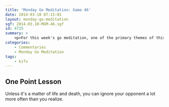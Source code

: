 ```yaml
---
title: 'Monday Go Meditation: Game 46'
date: 2014-03-10 07:15:01
layout: monday-go-meditation
sgf: 2014.03.10-MGM-46.sgf
id: 4725
summary: >
	<p>For this week's go meditation, one of the primary themes of this game is trying to recognize when it's worth it to respond to your opponent and when you should ignore your opponent. Throughout the game, there are numerous times where responding to my opponent locally would not have technically have been "wrong," but it would have been difficult on the board as a whole if I simply let my opponent get sente to play where he wanted. So be sure to pay attention to when I respond and why I have no problem doing so, but then it is equally important to note when I ignore my opponent and tenuki. Hope you enjoy!</p>
categories:
	- Commentaries
	- Monday Go Meditation
tags:
	- kifu
---
```


## One Point Lesson

Unless it's a matter of life and death, you can ignore your opponent a lot more often than you realize.
